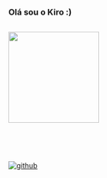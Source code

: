 ### Olá sou o Kiro :)
<div>
  
##
  
</div>
<div>
  <img height="180em" src="https://github-readme-stats.vercel.app/api/top-langs/?username=KiroDevs&layout=compact&langs_count=7&theme=dracula"/>
</div>
<div>
  
##
  
</div>
<div>
  <img align="center" alt "html5" src="https://img.shields.io/badge/HTML-282828?style=for-the-badge&logo=html5&logoColor=FF4500">
  <img align="center" alt "css"  src="https://img.shields.io/badge/CSS-282828?&style=for-the-badge&logo=css3&logoColor=4682B4">
  <img align="center" alt "javascript"  src="https://img.shields.io/badge/JavaScript-282828?style=for-the-badge&logo=javascript&logoColor=F7DF1E">
</div>
<div>
  
##
  
</div>
<div>
  <a href="https://github.com/KiroDevs" target="_blank">
  <img src="https://img.shields.io/badge/GitHub-100000?style=for-the-badge&logo=github&logoColor=white" alt ="github">
   </a>
</div>
 <div>
  
##
  
</div>


